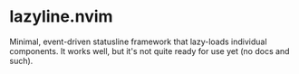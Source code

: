 # lazyline.nvim

Minimal, event-driven statusline framework that lazy-loads individual components. It works well, but it's not quite ready for use yet (no docs and such).
